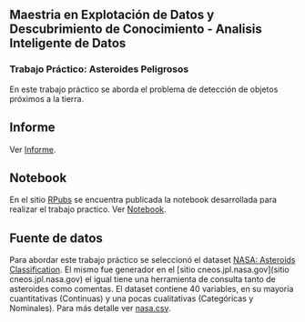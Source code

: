 ## Maestria en Explotación de Datos y Descubrimiento de Conocimiento - Analisis Inteligente de Datos

### Trabajo Práctico: Asteroides Peligrosos

En este trabajo práctico se aborda el problema de detección de objetos próximos a la tierra.

## Informe

Ver [Informe](https://github.com/magistery-tps/aid-tp/blob/main/docs/Informe.pdf).

## Notebook

En el sitio [RPubs](https://rpubs.com/) se encuentra publicada la notebook desarrollada para realizar el trabajo practico. Ver [Notebook](https://rpubs.com/adrianmarino/aid-tp).

## Fuente de datos

Para abordar este trabajo práctico se seleccionó el dataset [NASA: Asteroids Classification](https://www.kaggle.com/shrutimehta/nasa-asteroids-classification). El mismo fue generador en el [sitio cneos.jpl.nasa.gov](sitio cneos.jpl.nasa.gov) el igual tiene una herramienta de consulta tanto de asteroides como comentas.  El dataset contiene 40 variables, en su mayoría cuantitativas (Continuas) y una pocas cualitativas (Categóricas y Nominales). Para más detalle ver [nasa.csv](https://github.com/magistery-tps/aid-tp/blob/main/datasets/nasa.csv).


